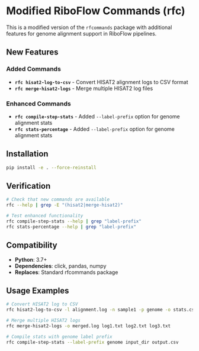 # Modified RiboFlow Commands (rfc)

This is a modified version of the `rfcommands` package with additional features for genome alignment support in RiboFlow pipelines.

## New Features

### Added Commands
- **`rfc hisat2-log-to-csv`** - Convert HISAT2 alignment logs to CSV format
- **`rfc merge-hisat2-logs`** - Merge multiple HISAT2 log files

### Enhanced Commands
- **`rfc compile-step-stats`** - Added `--label-prefix` option for genome alignment stats
- **`rfc stats-percentage`** - Added `--label-prefix` option for genome alignment stats

## Installation

```bash
pip install -e . --force-reinstall
```

## Verification

```bash
# Check that new commands are available
rfc --help | grep -E "(hisat2|merge-hisat2)"

# Test enhanced functionality
rfc compile-step-stats --help | grep "label-prefix"
rfc stats-percentage --help | grep "label-prefix"
```

## Compatibility

- **Python**: 3.7+
- **Dependencies**: click, pandas, numpy
- **Replaces**: Standard rfcommands package

## Usage Examples

```bash
# Convert HISAT2 log to CSV
rfc hisat2-log-to-csv -l alignment.log -n sample1 -p genome -o stats.csv

# Merge multiple HISAT2 logs
rfc merge-hisat2-logs -o merged.log log1.txt log2.txt log3.txt

# Compile stats with genome label prefix
rfc compile-step-stats --label-prefix genome input_dir output.csv
```
